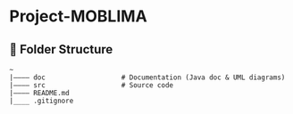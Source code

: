 # Project-MOBLIMA

## 📁 Folder Structure
```
~
|———— doc                   # Documentation (Java doc & UML diagrams)
|———— src                   # Source code
|———— README.md
|____ .gitignore
```
